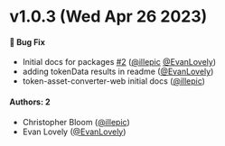 # v1.0.3 (Wed Apr 26 2023)

#### 🐛 Bug Fix

- Initial docs for packages [#2](https://github.com/knapsack-labs/design-token-tools/pull/2) ([@illepic](https://github.com/illepic) [@EvanLovely](https://github.com/EvanLovely))
- adding tokenData results in readme ([@EvanLovely](https://github.com/EvanLovely))
- token-asset-converter-web initial docs ([@illepic](https://github.com/illepic))

#### Authors: 2

- Christopher Bloom ([@illepic](https://github.com/illepic))
- Evan Lovely ([@EvanLovely](https://github.com/EvanLovely))
